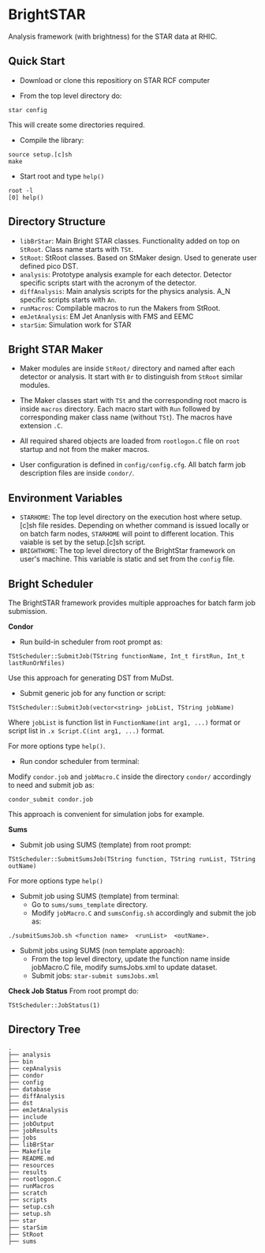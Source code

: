 BrightSTAR
============

Analysis framework (with brightness) for the STAR data at RHIC.

Quick Start
--------------

- Download or clone this repositiory on STAR RCF computer

- From the top level directory do:
```
star config
```
This will create some directories required.

- Compile the library:
```
source setup.[c]sh
make
```

- Start root and type `help()`
```
root -l
[0] help()
```


Directory Structure
--------------------

- `libBrStar`: Main Bright STAR classes. Functionality added on top on `StRoot`. Class name starts with `TSt`.
- `StRoot`: StRoot classes. Based on StMaker design. Used to generate user defined pico DST.
- `analysis`: Prototype analysis example for each detector. Detector specific scripts start with the acronym of the detector.
- `diffAnalysis`: Main analysis scripts for the physics analysis. A_N specific scripts starts with `An`. 
- `runMacros`: Compilable macros to run the Makers from StRoot.
- `emJetAnalysis`: EM Jet Ananlysis with FMS and EEMC
- `starSim`: Simulation work for STAR

Bright STAR Maker
----------------------
- Maker modules are inside `StRoot/` directory and named after each detector or analysis. It start with `Br` to distinguish from `StRoot` similar modules.

- The Maker classes start with `TSt` and the corresponding root macro is inside `macros` directory. Each macro start with `Run` followed by corresponding maker class name (without `TSt`). The macros have extension `.C`.

- All required shared objects are loaded from `rootlogon.C` file on `root` startup and not from the maker macros.

- User configuration is defined in `config/config.cfg`. All batch farm job description files are inside `condor/`.

Environment Variables
--------------------------

- `STARHOME`: The top level directory on the execution host where setup.[c]sh file resides. Depending on whether command is issued locally or on batch farm nodes, `STARHOME` will point to different location. This vaiable is set by the setup.[c]sh script.
- `BRIGHTHOME`: The top level directory of the BrightStar framework on user's machine. This variable is static and set from the `config` file. 


Bright Scheduler
-------------------

The BrightSTAR framework provides multiple approaches for batch farm job submission.

**Condor**
- Run build-in scheduler from root prompt as:
```
TStScheduler::SubmitJob(TString functionName, Int_t firstRun, Int_t lastRunOrNfiles)
```
Use this approach for generating DST from MuDst.

- Submit generic job for any function or script:
```
TStScheduler::SubmitJob(vector<string> jobList, TString jobName)
```
Where `jobList` is function list in `FunctionName(int arg1, ...)` format or script list in `.x Script.C(int arg1, ...)` format. 

For more options type `help()`.

- Run condor scheduler from terminal:

Modify `condor.job` and `jobMacro.C` inside the directory `condor/` accordingly to need and submit job as:
```
condor_submit condor.job
```
This approach is convenient for simulation jobs for example.

**Sums**
- Submit job using SUMS (template) from root prompt:

```
TStScheduler::SubmitSumsJob(TString function, TString runList, TString outName)
```
For more options type `help()`

- Submit job using SUMS (template) from terminal:
  - Go to `sums/sums_template` directory.
  - Modify `jobMacro.C` and `sumsConfig.sh` accordingly and submit the job as:

```
./submitSumsJob.sh <function name>  <runList>  <outName>. 
```

- Submit jobs using SUMS (non template approach):
  - From the top level directory, update the function name inside jobMacro.C file, modify sumsJobs.xml to update dataset.
  - Submit jobs: `star-submit sumsJobs.xml`


**Check Job Status**
From root prompt do:
```
TStScheduler::JobStatus(1)
```

Directory Tree
------------------
```
.
├── analysis
├── bin
├── cepAnalysis
├── condor
├── config
├── database
├── diffAnalysis
├── dst 
├── emJetAnalysis
├── include
├── jobOutput
├── jobResults
├── jobs
├── libBrStar
├── Makefile
├── README.md
├── resources
├── results
├── rootlogon.C
├── runMacros
├── scratch 
├── scripts
├── setup.csh
├── setup.sh
├── star
├── starSim
├── StRoot
├── sums
```







